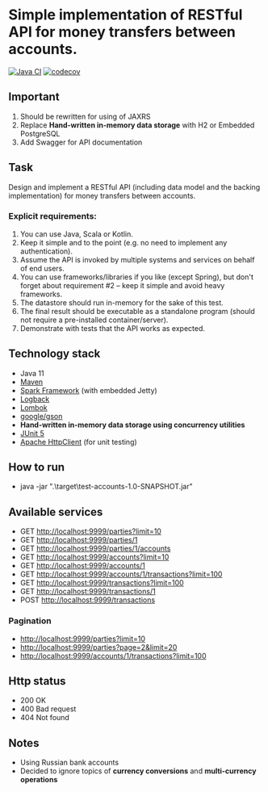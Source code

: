 # Simple implementation of RESTful API for money transfers between accounts.

[![Java CI](https://github.com/mfvanek/money-transfer-rest-api/actions/workflows/tests.yml/badge.svg)](https://github.com/mfvanek/money-transfer-rest-api/actions/workflows/tests.yml)
[![codecov](https://codecov.io/gh/mfvanek/money-transfer-rest-api/branch/master/graph/badge.svg?token=M07PR66QAP)](https://codecov.io/gh/mfvanek/money-transfer-rest-api)

## Important
1. Should be rewritten for using of JAXRS
1. Replace **Hand-written in-memory data storage** with H2 or Embedded PostgreSQL
1. Add Swagger for API documentation

## Task
Design and implement a RESTful API (including data model and the backing implementation) for money transfers between accounts.

### Explicit requirements:
1. You can use Java, Scala or Kotlin.
1. Keep it simple and to the point (e.g. no need to implement any authentication).
1. Assume the API is invoked by multiple systems and services on behalf of end users.
1. You can use frameworks/libraries if you like (except Spring), but don't forget about requirement #2 – keep it simple and avoid heavy frameworks.
1. The datastore should run in-memory for the sake of this test.
1. The final result should be executable as a standalone program (should not require a pre-installed container/server).
1. Demonstrate with tests that the API works as expected.

## Technology stack
- Java 11
- [Maven](https://maven.apache.org/)
- [Spark Framework](http://sparkjava.com) (with embedded Jetty)
- [Logback](https://logback.qos.ch)
- [Lombok](https://projectlombok.org)
- [google/gson](https://github.com/google/gson)
- **Hand-written in-memory data storage using concurrency utilities**
- [JUnit 5](https://junit.org/junit5/)
- [Apache HttpClient](https://hc.apache.org/index.html) (for unit testing)

## How to run
- java -jar ".\target\test-accounts-1.0-SNAPSHOT.jar"

## Available services
- GET [http://localhost:9999/parties?limit=10](http://localhost:9999/parties?limit=10)
- GET [http://localhost:9999/parties/1](http://localhost:9999/parties/1)
- GET [http://localhost:9999/parties/1/accounts](http://localhost:9999/parties/1/accounts)
- GET [http://localhost:9999/accounts?limit=10](http://localhost:9999/accounts?limit=10)
- GET [http://localhost:9999/accounts/1](http://localhost:9999/accounts/1)
- GET [http://localhost:9999/accounts/1/transactions?limit=100](http://localhost:9999/accounts/1/transactions?limit=100)
- GET [http://localhost:9999/transactions?limit=100](http://localhost:9999/transactions?limit=100)
- GET [http://localhost:9999/transactions/1](http://localhost:9999/transactions/1)
- POST [http://localhost:9999/transactions](http://localhost:9999/transactions)

### Pagination
- [http://localhost:9999/parties?limit=10](http://localhost:9999/parties?limit=10)
- [http://localhost:9999/parties?page=2&limit=20](http://localhost:9999/parties?page=2&limit=20)
- [http://localhost:9999/accounts/1/transactions?limit=100](http://localhost:9999/accounts/1/transactions?limit=100)

## Http status
- 200 OK
- 400 Bad request
- 404 Not found

## Notes
- Using Russian bank accounts
- Decided to ignore topics of **currency conversions** and **multi-currency operations**
